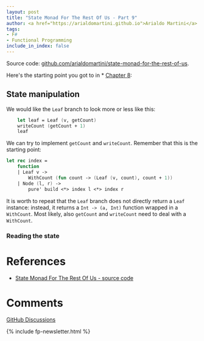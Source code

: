 ```yaml
---
layout: post
title: "State Monad For The Rest Of Us - Part 9"
author: <a href="https://arialdomartini.github.io">Arialdo Martini</a>
tags:
- F#
- Functional Programming
include_in_index: false
---
```

Source code:
[github.com/arialdomartini/state-monad-for-the-rest-of-us][source-code].

Here's the starting point you got to in * [Chapter 8](state-monad-for-the-rest-of-us-8):

## State manipulation
We would like the `Leaf` branch to look more or less like this:

```fsharp
    let leaf = Leaf (v, getCount)
    writeCount (getCount + 1)
    leaf
```

We can try to implement `getCount` and `writeCount`. Remember that this is the starting point:

```fsharp
let rec index =
    function
    | Leaf v ->
        WithCount (fun count -> (Leaf (v, count), count + 1))
    | Node (l, r) ->
        pure' build <*> index l <*> index r
```

It is worth to repeat that the `Leaf` branch does not directly return
a `Leaf` instance: instead, it returns a `Int -> (a, Int)` function
wrapped in a `WithCount`. Most likely, also `getCount` and
`writeCount` need to deal with a `WithCount`.

### Reading the state








# References
* [State Monad For The Rest Of Us - source code][source-code]
  
[source-code]: https://github.com/arialdomartini/state-monad-for-the-rest-of-us


# Comments
[GitHub Discussions][discussions]


[discussions]: https://github.com/arialdomartini/arialdomartini.github.io/discussions/30


{% include fp-newsletter.html %}

